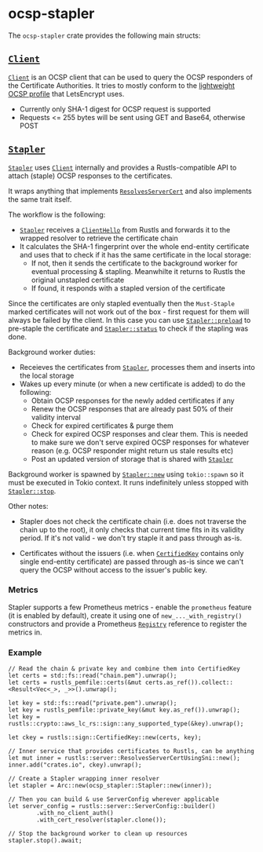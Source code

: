 # ocsp-stapler

The `ocsp-stapler` crate provides the following main structs:

## [`Client`](client::Client)
[`Client`](client::Client) is an OCSP client that can be used to query the OCSP responders of the Certificate Authorities. It tries to mostly conform to the [lightweight OCSP profile](https://datatracker.ietf.org/doc/html/rfc5019) that LetsEncrypt uses.

- Currently only SHA-1 digest for OCSP request is supported
- Requests <= 255 bytes will be sent using GET and Base64, otherwise POST

## [`Stapler`](stapler::Stapler)
[`Stapler`](stapler::Stapler) uses [`Client`](client::Client) internally and provides a Rustls-compatible API to attach (staple) OCSP responses to the certificates.

It wraps anything that implements [`ResolvesServerCert`](rustls::server::ResolvesServerCert) and also implements the same trait itself.

The workflow is the following:
- [`Stapler`](stapler::Stapler) receives a [`ClientHello`](rustls::server::ClientHello) from Rustls and forwards it to the wrapped resolver to retrieve the certificate chain
- It calculates the SHA-1 fingerprint over the whole end-entity certificate and uses that to check if it has the same certificate
in the local storage:
    - If not, then it sends the certificate to the background worker for eventual processing & stapling. Meanwhilte it returns to Rustls the original unstapled certificate
    - If found, it responds with a stapled version of the certificate

Since the certificates are only stapled eventually then the `Must-Staple` marked certificates will not work out of the box - first request for them will always be failed by the client. In this case you can use [`Stapler::preload`](stapler::Stapler::preload) to pre-staple the certificate and [`Stapler::status`](stapler::Stapler::status) to check if the stapling was done.

Background worker duties:
- Receieves the certificates from [`Stapler`](stapler::Stapler), processes them and inserts into the local storage
- Wakes up every minute (or when a new certificate is added) to do the following:
    - Obtain OCSP responses for the newly added certificates if any
    - Renew the OCSP responses that are already past 50% of their validity interval
    - Check for expired certificates & purge them
    - Check for expired OCSP responses and clear them. This is needed to make sure we don't serve expired OCSP responses for whatever reason (e.g. OCSP responder might return us stale results etc)
    - Post an updated version of storage that is shared with [`Stapler`](stapler::Stapler)

Background worker is spawned by [`Stapler::new`](stapler::Stapler::new) using `tokio::spawn` so it must be executed in Tokio context.
It runs indefinitely unless stopped with [`Stapler::stop`](stapler::Stapler::stop).

Other notes:
- Stapler does not check the certificate chain (i.e. does not traverse the chain up to the root), it only checks that current time fits in its validity period. If it's not valid - we don't try staple it and pass through as-is.

- Certificates without the issuers (i.e. when [`CertifiedKey`](rustls::sign::CertifiedKey) contains only single end-entity certificate) are passed through as-is since we can't query the OCSP without access to the issuer's public key.

### Metrics

Stapler supports a few Prometheus metrics - enable the `prometheus` feature (it is enabled by default), create it using one of `new_..._with_registry()` constructors and provide a Prometheus [`Registry`](prometheus::Registry) reference to register the metrics in.

### Example

```rust,ignore
// Read the chain & private key and combine them into CertifiedKey
let certs = std::fs::read("chain.pem").unwrap();
let certs = rustls_pemfile::certs(&mut certs.as_ref()).collect::<Result<Vec<_>, _>>().unwrap();

let key = std::fs::read("private.pem").unwrap();
let key = rustls_pemfile::private_key(&mut key.as_ref()).unwrap();
let key = rustls::crypto::aws_lc_rs::sign::any_supported_type(&key).unwrap();

let ckey = rustls::sign::CertifiedKey::new(certs, key);

// Inner service that provides certificates to Rustls, can be anything
let mut inner = rustls::server::ResolvesServerCertUsingSni::new();
inner.add("crates.io", ckey).unwrap();

// Create a Stapler wrapping inner resolver
let stapler = Arc::new(ocsp_stapler::Stapler::new(inner));

// Then you can build & use ServerConfig wherever applicable
let server_config = rustls::server::ServerConfig::builder()
        .with_no_client_auth()
        .with_cert_resolver(stapler.clone());

// Stop the background worker to clean up resources
stapler.stop().await;
```
